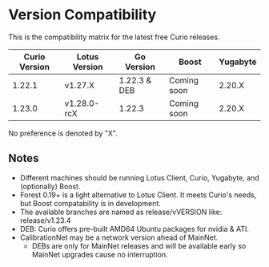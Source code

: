 
# Version Compatibility

This is the compatibility matrix for the latest free Curio releases.

| Curio Version | Lotus Version | Go Version   | Boost       | Yugabyte |
| ------------- | ------------- | ------------ | ----------- | -------- |
| 1.22.1        | v1.27.X       | 1.22.3 & DEB | Coming soon | 2.20.X   |
| 1.23.0        | v1.28.0-rcX   | 1.22.3       | Coming soon | 2.20.X   |

No preference is denoted by "X".

## Notes

- Different machines should be running Lotus Client, Curio, Yugabyte, and (optionally) Boost.
- Forest 0.19+ is a light alternative to Lotus Client. It meets Curio's needs, but Boost compatability is in development.
- The available branches are named as release/vVERSION like: release/v1.23.4
- DEB: Curio offers pre-built AMD64 Ubuntu packages for nvidia & ATI.
- CalibrationNet may be a network version ahead of MainNet.
  - DEBs are only for MainNet releases and will be available early so MainNet upgrades cause no interruption.

